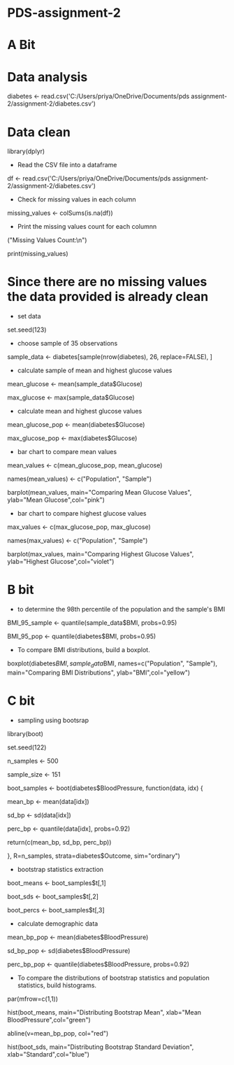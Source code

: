 # PDS-assignment-2
# A Bit
# Data analysis 
diabetes <- read.csv('C:/Users/priya/OneDrive/Documents/pds assignment-2/assignment-2/diabetes.csv')

# Data clean
library(dplyr)
* Read the CSV file into a dataframe 

df <- read.csv('C:/Users/priya/OneDrive/Documents/pds assignment-2/assignment-2/diabetes.csv')

* Check for missing values in each column

missing_values <- colSums(is.na(df))

* Print the missing values count for each columnn

("Missing Values Count:\n")

print(missing_values)

# Since there are no missing values the data provided is already clean

* set data

set.seed(123)

* choose sample of 35 observations

sample_data <- diabetes[sample(nrow(diabetes), 26, replace=FALSE), ]

* calculate sample of mean and highest glucose values 

mean_glucose <- mean(sample_data$Glucose)

max_glucose <- max(sample_data$Glucose)

* calculate mean and highest glucose values

mean_glucose_pop <- mean(diabetes$Glucose)

max_glucose_pop <- max(diabetes$Glucose)

* bar chart to compare mean values

mean_values <- c(mean_glucose_pop, mean_glucose)

names(mean_values) <- c("Population", "Sample")

barplot(mean_values, main="Comparing Mean Glucose Values", ylab="Mean Glucose",col="pink")


* bar chart to compare highest glucose values

max_values <- c(max_glucose_pop, max_glucose)

names(max_values) <- c("Population", "Sample")

barplot(max_values, main="Comparing Highest Glucose Values", ylab="Highest Glucose",col="violet")

# B bit
* to determine the 98th percentile of the population and the sample's BMI

BMI_95_sample <- quantile(sample_data$BMI, probs=0.95)

BMI_95_pop <- quantile(diabetes$BMI, probs=0.95)

* To compare BMI distributions, build a boxplot.

boxplot(diabetes$BMI, sample_data$BMI, names=c("Population", "Sample"), 
        main="Comparing BMI Distributions", ylab="BMI",col="yellow")

# C bit
* sampling using bootsrap

library(boot)

set.seed(122)

n_samples <- 500

sample_size <- 151

boot_samples <- boot(diabetes$BloodPressure, function(data, idx) {

mean_bp <- mean(data[idx])

sd_bp <- sd(data[idx])

perc_bp <- quantile(data[idx], probs=0.92)

return(c(mean_bp, sd_bp, perc_bp))

}, R=n_samples, strata=diabetes$Outcome, sim="ordinary")

* bootstrap statistics extraction

boot_means <- boot_samples$t[,1]

boot_sds <- boot_samples$t[,2]

boot_percs <- boot_samples$t[,3]

* calculate demographic data

mean_bp_pop <- mean(diabetes$BloodPressure)

sd_bp_pop <- sd(diabetes$BloodPressure)

perc_bp_pop <- quantile(diabetes$BloodPressure, probs=0.92)

* To compare the distributions of bootstrap statistics and population statistics, build histograms.

par(mfrow=c(1,1))

hist(boot_means, main="Distributing Bootstrap Mean", xlab="Mean BloodPressure",col="green")

abline(v=mean_bp_pop, col="red")

hist(boot_sds, main="Distributing Bootstrap Standard Deviation", xlab="Standard",col="blue")

